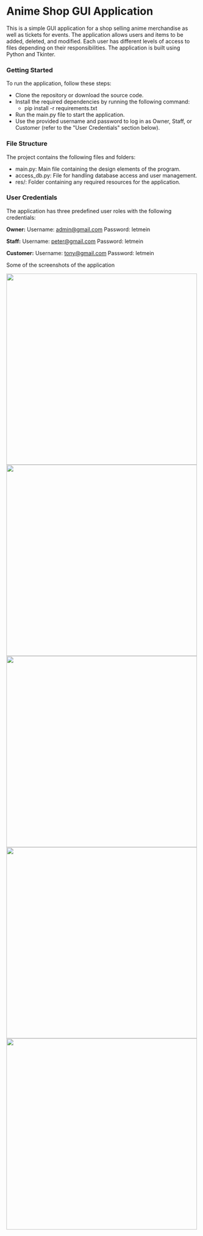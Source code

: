 # Anime Shop GUI Application
This is a simple GUI application for a shop selling anime merchandise as well as tickets for events. The application allows users and items to be added, deleted, and modified. Each user has different levels of access to files depending on their responsibilities. The application is built using Python and Tkinter.

### Getting Started
To run the application, follow these steps:

- Clone the repository or download the source code.
- Install the required dependencies by running the following command:
    - pip install -r requirements.txt
- Run the main.py file to start the application.
- Use the provided username and password to log in as Owner, Staff, or Customer (refer to the "User Credentials" section below).

### File Structure
The project contains the following files and folders:

- main.py: Main file containing the design elements of the program.
- access_db.py: File for handling database access and user management.
- res/: Folder containing any required resources for the application.

### User Credentials
The application has three predefined user roles with the following credentials:

**Owner:**
Username: admin@gmail.com
Password: letmein

**Staff:**
Username: peter@gmail.com
Password: letmein

**Customer:**
Username: tony@gmail.com
Password: letmein

Some of the screenshots of the application

<img src="https://github.com/sush-il/Anime-Shop/assets/34659821/717f4951-2d7b-4e7a-8a5a-1541713177c3" width='500' />
<img src="https://github.com/sush-il/Anime-Shop/assets/34659821/a74b4ad2-8aba-408a-a97c-662913737acf" width='500' />
<img src="https://github.com/sush-il/Anime-Shop/assets/34659821/06bfeb77-25ae-4d95-a83a-99b43166e411" width='500' />
<img src="https://github.com/sush-il/Anime-Shop/assets/34659821/f0854003-2666-46b9-bea5-6e193eeb31b3" width='500' />
<img src="https://github.com/sush-il/Anime-Shop/assets/34659821/8b30b917-8744-4a44-97cb-20de831fc60c" width='500' />

